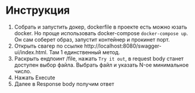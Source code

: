 # Инструкция

1. Собрать и запустить докер, dockerfile в проекте есть можно юзать docker.
Но проще использовать docker-compose ```docker-compose up```. Он сам соберет 
образ, запустит контейнер и прокинет порт.
2. Открыть свагер по ссылке http://localhost:8080/swagger-ui/index.html. 
Там 1 единственный метод.
3. Раскрыть ендпоинт /file, нажать ```Try it out```, в request body 
станет доступен выбор файла. Выбрать файл и указать N-ое минимальное число.
4. Нажать Execute
5. Далее в Response body получим ответ
